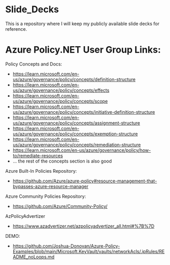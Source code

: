 # Slide_Decks
This is a repository where I will keep my publicly available slide decks for reference. 

# Azure Policy.NET User Group Links:
Policy Concepts and Docs:
- https://learn.microsoft.com/en-us/azure/governance/policy/concepts/definition-structure
- https://learn.microsoft.com/en-us/azure/governance/policy/concepts/effects
- https://learn.microsoft.com/en-us/azure/governance/policy/concepts/scope
- https://learn.microsoft.com/en-us/azure/governance/policy/concepts/initiative-definition-structure
- https://learn.microsoft.com/en-us/azure/governance/policy/concepts/assignment-structure
- https://learn.microsoft.com/en-us/azure/governance/policy/concepts/exemption-structure
- https://learn.microsoft.com/en-us/azure/governance/policy/concepts/remediation-structure 
- https://learn.microsoft.com/en-us/azure/governance/policy/how-to/remediate-resources
- … the rest of the concepts section is also good

Azure Built-In Policies Repository:
- https://github.com/Azure/azure-policy#resource-management-that-bypasses-azure-resource-manager

Azure Community Policies Repository:
- https://github.com/Azure/Community-Policy/

AzPolicyAdvertizer
- https://www.azadvertizer.net/azpolicyadvertizer_all.html#%7B%7D

DEMO:
- https://github.com/Joshua-Donovan/Azure-Policy-Examples/blob/main/Microsoft.KeyVault/vaults/networkAcls/.ipRules/README_noLoops.md
